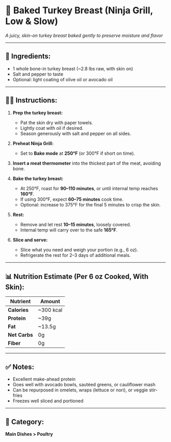 # 🦃 Baked Turkey Breast (Ninja Grill, Low & Slow)  
*A juicy, skin-on turkey breast baked gently to preserve moisture and flavor*

---

## 🧾 Ingredients:
- 1 whole bone-in turkey breast (~2.8 lbs raw, with skin on)  
- Salt and pepper to taste  
- Optional: light coating of olive oil or avocado oil  

---

## 👨‍🍳 Instructions:

1. **Prep the turkey breast:**
   - Pat the skin dry with paper towels.
   - Lightly coat with oil if desired.
   - Season generously with salt and pepper on all sides.

2. **Preheat Ninja Grill:**
   - Set to **Bake mode** at **250°F** (or 300°F if short on time).

3. **Insert a meat thermometer** into the thickest part of the meat, avoiding bone.

4. **Bake the turkey breast:**
   - At 250°F, roast for **90–110 minutes**, or until internal temp reaches **160°F**.
   - If using 300°F, expect **60–75 minutes** cook time.
   - Optional: increase to 375°F for the final 5 minutes to crisp the skin.

5. **Rest:**
   - Remove and let rest **10–15 minutes**, loosely covered.
   - Internal temp will carry over to the safe **165°F**.

6. **Slice and serve:**
   - Slice what you need and weigh your portion (e.g., 6 oz).
   - Refrigerate the rest for 2–3 days of additional meals.

---

## 📊 Nutrition Estimate (Per 6 oz Cooked, With Skin):

| Nutrient     | Amount        |
|--------------|---------------|
| **Calories** | ~300 kcal  
| **Protein**  | ~39g  
| **Fat**      | ~13.5g  
| **Net Carbs**| 0g  
| **Fiber**    | 0g  

---

## ✅ Notes:
- Excellent make-ahead protein  
- Goes well with avocado bowls, sautéed greens, or cauliflower mash  
- Can be repurposed in omelets, wraps (lettuce or nori), or veggie stir-fries  
- Freezes well sliced and portioned

---

## 📁 Category:  
**Main Dishes > Poultry**
